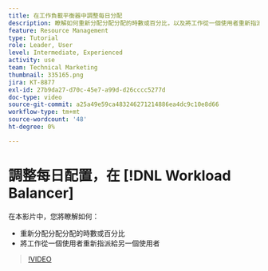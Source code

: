 ```yaml
---
title: 在工作負載平衡器中調整每日分配
description: 瞭解如何重新分配分配分配的時數或百分比，以及將工作從一個使用者重新指派給另一個使用者。
feature: Resource Management
type: Tutorial
role: Leader, User
level: Intermediate, Experienced
activity: use
team: Technical Marketing
thumbnail: 335165.png
jira: KT-8877
exl-id: 27b9da27-d70c-45e7-a99d-d26cccc5277d
doc-type: video
source-git-commit: a25a49e59ca483246271214886ea4dc9c10e8d66
workflow-type: tm+mt
source-wordcount: '48'
ht-degree: 0%

---
```


# 調整每日配置，在 [!DNL Workload Balancer]

在本影片中，您將瞭解如何：

* 重新分配分配分配的時數或百分比
* 將工作從一個使用者重新指派給另一個使用者


>[!VIDEO](https://video.tv.adobe.com/v/335165/?quality=12&learn=on)
